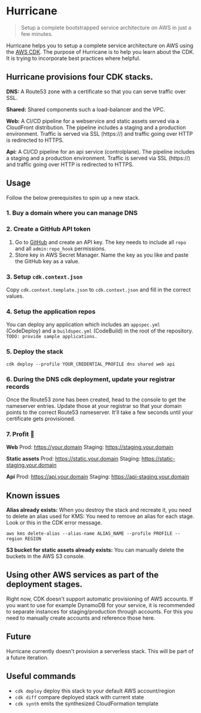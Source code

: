 # Hurricane

> Setup a complete bootstrapped service architecture on AWS in just a few minutes.

Hurricane helps you to setup a complete service architecture on AWS using the [AWS CDK](https://github.com/aws/aws-cdk).
The purpose of Hurricane is to help you learn about the CDK. It is trying to incorporate best practices where helpful. 
 
## Hurricane provisions four CDK stacks. 

**DNS:** A Route53 zone with a certificate so that you can serve traffic over SSL.

**Shared:** Shared components such a load-balancer and the VPC.

**Web:** A CI/CD pipeline for a webservice and static assets served via a CloudFront distribution. The pipeline includes a staging and a production environment. Traffic is served via SSL (https://) and traffic going over HTTP is redirected to HTTPS. 

**Api:** A CI/CD pipeline for an api service (controlplane). The pipeline includes a staging and a production environment. Traffic is served via SSL (https://) and traffic going over HTTP is redirected to HTTPS. 

## Usage
Follow the below prerequisites to spin up a new stack.

### 1. Buy a domain where you can manage DNS

### 2. Create a GitHub API token
1. Go to [GitHub](https://github.com/settings/tokens) and create an API key. The key needs to include all `repo` and all `admin:repo_hook` permissions. 
2. Store key in AWS Secret Manager. Name the key as you like and paste the GitHub key as a value.

### 3. Setup `cdk.context.json`
Copy `cdk.context.template.json` to `cdk.context.json` and fill in the correct values.

### 4. Setup the application repos
You can deploy any application which includes an `appspec.yml` (CodeDeploy) and a `buildspec.yml` (CodeBuild) in the root of the repository.
`TODO: provide sample applications.`

### 5. Deploy the stack
```
cdk deploy --profile YOUR_CREDENTIAL_PROFILE dns shared web api
```

### 6. During the DNS cdk deployment, update your registrar records
Once the Route53 zone has been created, head to the console to get the nameserver entries.
Update those at your registrar so that your domain points to the correct Route53 nameserver. 
It'll take a few seconds until your certificate gets provisioned.

### 7. Profit 🎉

**Web**
Prod: https://your.domain
Staging: https://staging.your.domain

**Static assets**
Prod: https://static.your.domain
Staging: https://static-staging.your.domain

**Api**
Prod: https://api.your.domain
Staging: https://api-staging.your.domain

## Known issues

**Alias already exists:**
When you destroy the stack and recreate it, you need to delete an alias used for KMS:
You need to remove an alias for each stage. Look or this in the CDK error message.
```
aws kms delete-alias --alias-name ALIAS_NAME --profile PROFILE --region REGION
```

**S3 bucket for static assets already exists:**
You can manually delete the buckets in the AWS S3 console.

## Using other AWS services as part of the deployment stages.
Right now, CDK doesn't support automatic provisioning of AWS accounts.
If you want to use for example DynamoDB for your service, it is recommended to separate instances for staging/production through accounts.
For this you need to manually create accounts and reference those here.

## Future
Hurricane currently doesn't provision a serverless stack. This will be part of a future iteration.

## Useful commands

 * `cdk deploy`      deploy this stack to your default AWS account/region
 * `cdk diff`        compare deployed stack with current state
 * `cdk synth`       emits the synthesized CloudFormation template
